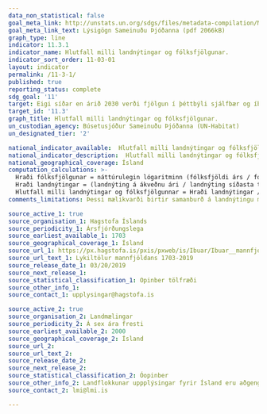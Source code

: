 ```yaml
---
data_non_statistical: false
goal_meta_link: http://unstats.un.org/sdgs/files/metadata-compilation/Metadata-Goal-11.pdf
goal_meta_link_text: Lýsigögn Sameinuðu Þjóðanna (pdf 2066kB)
graph_type: line
indicator: 11.3.1
indicator_name: Hlutfall milli landnýtingar og fólksfjölgunar.
indicator_sort_order: 11-03-01
layout: indicator
permalink: /11-3-1/
published: true
reporting_status: complete
sdg_goal: '11'
target: Eigi síðar en árið 2030 verði fjölgun í þéttbýli sjálfbær og íbúar alls staðar í heiminum taki meiri þátt í skipulagsmálum og samkomulagi um sjálfbærni.
target_id: '11.3'
graph_title: Hlutfall milli landnýtingar og fólksfjölgunar.
un_custodian_agency: Búsetusjóður Sameinuðu Þjóðanna (UN-Habitat)
un_designated_tier: '2'

national_indicator_available:  Hlutfall milli landnýtingar og fólksfjölgunar.
national_indicator_description:  Hlutfall milli landnýtingar og fólksfjölgunar.
national_geographical_coverage: Ísland
computation_calculations: >-
  Hraði fólksfjölgunar = náttúrulegin lógaritminn (fólksfjöldi árs / fólksfjöldi síðasta tímabils) / tími milli mælinga.
  Hraði landnýtingar = (landnýting á ákveðnu ári / landnýting síðasta tímabils) / tími milli mælinga.
  Hlutfall milli landnýtingar og fólksfjölgunnar = Hraði landnýtingar / hraði fólksfjölgunar
comments_limitations: Þessi mælikvarði birtir samanburð á landnýtingu milli áranna  2000, 2006, 2012 og 2018. Gögn fylgja forskrift Sameinuðu Þjóðanna fyrir þennan mælikvarða. Þessi mælikvarði var fundinn í samstarfi við málefnasérfræðinga.

source_active_1: true
source_organisation_1: Hagstofa Íslands
source_periodicity_1: Ársfjórðungslega
source_earliest_available_1: 1703
source_geographical_coverage_1: Ísland
source_url_1: https://px.hagstofa.is/pxis/pxweb/is/Ibuar/Ibuar__mannfjoldi__1_yfirlit__yfirlit_mannfjolda/MAN00000.px
source_url_text_1: Lykiltölur mannfjöldans 1703-2019
source_release_date_1: 03/20/2019
source_next_release_1:
source_statistical_classification_1: Opinber tölfræði
source_other_info_1:
source_contact_1: upplysingar@hagstofa.is

source_active_2: true
source_organisation_2: Landmælingar
source_periodicity_2: Á sex ára fresti
source_earliest_available_2: 2000
source_geographical_coverage_2: Ísland
source_url_2:
source_url_text_2:
source_release_date_2:
source_next_release_2:
source_statistical_classification_2: Óopinber
source_other_info_2: Landflokkunar uppplýsingar fyrir Ísland eru aðgengilegar frá CORINE (Coordination of Information on the Environment) gagnagrunninum sem framleiddur er í Copernicus verkefninu. Landflokkar eru uppfærðir á sex ára fresti og innihalda upplýsingar um margvíslega landflokka, þ.á.m. byggð svæði og byggingarsvæði
source_contact_2: lmi@lmi.is

---
```

